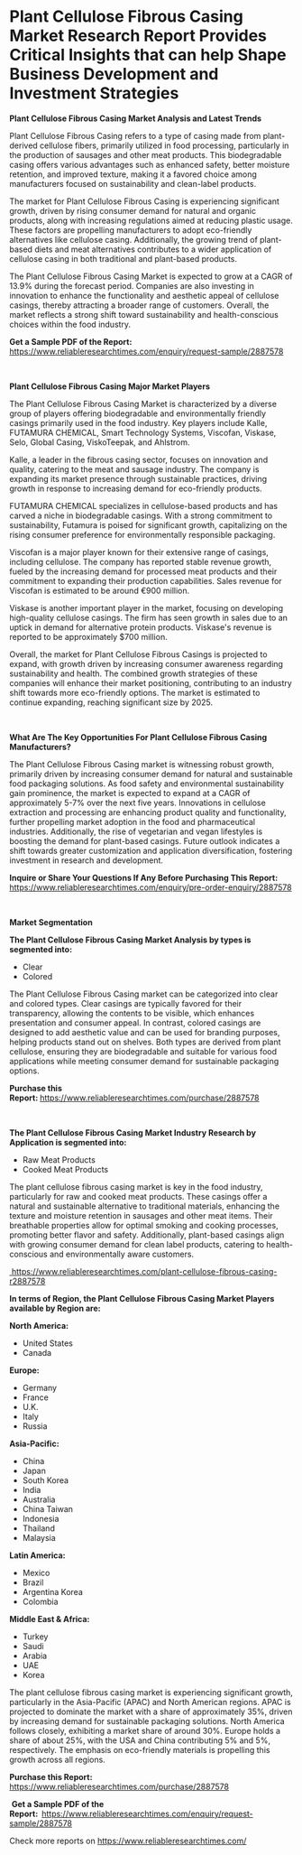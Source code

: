 <p><h1>Plant Cellulose Fibrous Casing Market Research Report Provides Critical Insights that can help Shape Business Development and Investment Strategies</h1></p><p><strong>Plant Cellulose Fibrous Casing Market Analysis and Latest Trends</strong></p>
<p><p>Plant Cellulose Fibrous Casing refers to a type of casing made from plant-derived cellulose fibers, primarily utilized in food processing, particularly in the production of sausages and other meat products. This biodegradable casing offers various advantages such as enhanced safety, better moisture retention, and improved texture, making it a favored choice among manufacturers focused on sustainability and clean-label products.</p><p>The market for Plant Cellulose Fibrous Casing is experiencing significant growth, driven by rising consumer demand for natural and organic products, along with increasing regulations aimed at reducing plastic usage. These factors are propelling manufacturers to adopt eco-friendly alternatives like cellulose casing. Additionally, the growing trend of plant-based diets and meat alternatives contributes to a wider application of cellulose casing in both traditional and plant-based products.</p><p>The Plant Cellulose Fibrous Casing Market is expected to grow at a CAGR of 13.9% during the forecast period. Companies are also investing in innovation to enhance the functionality and aesthetic appeal of cellulose casings, thereby attracting a broader range of customers. Overall, the market reflects a strong shift toward sustainability and health-conscious choices within the food industry.</p></p>
<p><strong>Get a Sample PDF of the Report:&nbsp;</strong> <a href="https://www.reliableresearchtimes.com/enquiry/request-sample/2887578?utm_campaign=2644&utm_medium=2&utm_source=Github&utm_content=ia&utm_term=14032025&utm_id=plant-cellulose-fibrous-casing">https://www.reliableresearchtimes.com/enquiry/request-sample/2887578</a></p>
<p>&nbsp;</p>
<p><strong>Plant Cellulose Fibrous Casing Major Market Players</strong></p>
<p><p>The Plant Cellulose Fibrous Casing Market is characterized by a diverse group of players offering biodegradable and environmentally friendly casings primarily used in the food industry. Key players include Kalle, FUTAMURA CHEMICAL, Smart Technology Systems, Viscofan, Viskase, Selo, Global Casing, ViskoTeepak, and Ahlstrom.</p><p>Kalle, a leader in the fibrous casing sector, focuses on innovation and quality, catering to the meat and sausage industry. The company is expanding its market presence through sustainable practices, driving growth in response to increasing demand for eco-friendly products.</p><p>FUTAMURA CHEMICAL specializes in cellulose-based products and has carved a niche in biodegradable casings. With a strong commitment to sustainability, Futamura is poised for significant growth, capitalizing on the rising consumer preference for environmentally responsible packaging.</p><p>Viscofan is a major player known for their extensive range of casings, including cellulose. The company has reported stable revenue growth, fueled by the increasing demand for processed meat products and their commitment to expanding their production capabilities. Sales revenue for Viscofan is estimated to be around €900 million.</p><p>Viskase is another important player in the market, focusing on developing high-quality cellulose casings. The firm has seen growth in sales due to an uptick in demand for alternative protein products. Viskase's revenue is reported to be approximately $700 million.</p><p>Overall, the market for Plant Cellulose Fibrous Casings is projected to expand, with growth driven by increasing consumer awareness regarding sustainability and health. The combined growth strategies of these companies will enhance their market positioning, contributing to an industry shift towards more eco-friendly options. The market is estimated to continue expanding, reaching significant size by 2025.</p></p>
<p>&nbsp;</p>
<p><strong>What Are The Key Opportunities For Plant Cellulose Fibrous Casing Manufacturers?</strong></p>
<p><p>The Plant Cellulose Fibrous Casing market is witnessing robust growth, primarily driven by increasing consumer demand for natural and sustainable food packaging solutions. As food safety and environmental sustainability gain prominence, the market is expected to expand at a CAGR of approximately 5-7% over the next five years. Innovations in cellulose extraction and processing are enhancing product quality and functionality, further propelling market adoption in the food and pharmaceutical industries. Additionally, the rise of vegetarian and vegan lifestyles is boosting the demand for plant-based casings. Future outlook indicates a shift towards greater customization and application diversification, fostering investment in research and development.</p></p>
<p><strong>Inquire or Share Your Questions If Any Before Purchasing This Report:</strong> <a href="https://www.reliableresearchtimes.com/enquiry/pre-order-enquiry/2887578?utm_campaign=2644&utm_medium=2&utm_source=Github&utm_content=ia&utm_term=14032025&utm_id=plant-cellulose-fibrous-casing">https://www.reliableresearchtimes.com/enquiry/pre-order-enquiry/2887578</a></p>
<p>&nbsp;</p>
<p><strong>Market Segmentation</strong></p>
<p><strong>The Plant Cellulose Fibrous Casing Market Analysis by types is segmented into:</strong></p>
<p><ul><li>Clear</li><li>Colored</li></ul></p>
<p><p>The Plant Cellulose Fibrous Casing market can be categorized into clear and colored types. Clear casings are typically favored for their transparency, allowing the contents to be visible, which enhances presentation and consumer appeal. In contrast, colored casings are designed to add aesthetic value and can be used for branding purposes, helping products stand out on shelves. Both types are derived from plant cellulose, ensuring they are biodegradable and suitable for various food applications while meeting consumer demand for sustainable packaging options.</p></p>
<p><strong>Purchase this Report:&nbsp;</strong><a href="https://www.reliableresearchtimes.com/purchase/2887578?utm_campaign=2644&utm_medium=2&utm_source=Github&utm_content=ia&utm_term=14032025&utm_id=plant-cellulose-fibrous-casing">https://www.reliableresearchtimes.com/purchase/2887578</a></p>
<p>&nbsp;</p>
<p><strong>The Plant Cellulose Fibrous Casing Market Industry Research by Application is segmented into:</strong></p>
<p><ul><li>Raw Meat Products</li><li>Cooked Meat Products</li></ul></p>
<p><p>The plant cellulose fibrous casing market is key in the food industry, particularly for raw and cooked meat products. These casings offer a natural and sustainable alternative to traditional materials, enhancing the texture and moisture retention in sausages and other meat items. Their breathable properties allow for optimal smoking and cooking processes, promoting better flavor and safety. Additionally, plant-based casings align with growing consumer demand for clean label products, catering to health-conscious and environmentally aware customers.</p></p>
<p><a href="https://www.reliableresearchtimes.com/plant-cellulose-fibrous-casing-r2887578?utm_campaign=2644&utm_medium=2&utm_source=Github&utm_content=ia&utm_term=14032025&utm_id=plant-cellulose-fibrous-casing">&nbsp;https://www.reliableresearchtimes.com/plant-cellulose-fibrous-casing-r2887578</a></p>
<p><strong>In terms of Region, the Plant Cellulose Fibrous Casing Market Players available by Region are:</strong></p>
<p>
    <p> <strong> North America: </strong>
        <ul>
            <li>United States</li>
            <li>Canada</li>
        </ul>
        </p> 
    <p> <strong> Europe: </strong>
        <ul>
            <li>Germany</li>
            <li>France</li>
            <li>U.K.</li>
            <li>Italy</li>
            <li>Russia</li>
        </ul>
        </p> 
    <p> <strong> Asia-Pacific: </strong>
        <ul>
            <li>China</li>
            <li>Japan</li>
            <li>South Korea</li>
            <li>India</li>
            <li>Australia</li>
            <li>China Taiwan</li>
            <li>Indonesia</li>
            <li>Thailand</li>
            <li>Malaysia</li>
        </ul>
        </p> 
    <p> <strong> Latin America: </strong>
        <ul>
            <li>Mexico</li>
            <li>Brazil</li>
            <li>Argentina Korea</li>
            <li>Colombia</li>
        </ul>
        </p> 
    <p> <strong> Middle East & Africa: </strong>
        <ul>
            <li>Turkey</li>
            <li>Saudi</li>
            <li>Arabia</li>
            <li>UAE</li>
            <li>Korea</li>
        </ul>
    </p>
    </p>
<p><p>The plant cellulose fibrous casing market is experiencing significant growth, particularly in the Asia-Pacific (APAC) and North American regions. APAC is projected to dominate the market with a share of approximately 35%, driven by increasing demand for sustainable packaging solutions. North America follows closely, exhibiting a market share of around 30%. Europe holds a share of about 25%, with the USA and China contributing 5% and 5%, respectively. The emphasis on eco-friendly materials is propelling this growth across all regions.</p></p>
<p><strong>Purchase this Report: </strong><a href="https://www.reliableresearchtimes.com/purchase/2887578?utm_campaign=2644&utm_medium=2&utm_source=Github&utm_content=ia&utm_term=14032025&utm_id=plant-cellulose-fibrous-casing">https://www.reliableresearchtimes.com/purchase/2887578</a></p>
<p>&nbsp;<strong>Get a Sample PDF of the Report:&nbsp;&nbsp;</strong><a href="https://www.reliableresearchtimes.com/enquiry/request-sample/2887578?utm_campaign=2644&utm_medium=2&utm_source=Github&utm_content=ia&utm_term=14032025&utm_id=plant-cellulose-fibrous-casing">https://www.reliableresearchtimes.com/enquiry/request-sample/2887578</a></p>
<p><strong></strong></p>
<p>Check more reports on <a href="https://www.reliableresearchtimes.com/?utm_campaign=2644&utm_medium=2&utm_source=Github&utm_content=ia&utm_term=14032025&utm_id=plant-cellulose-fibrous-casing">https://www.reliableresearchtimes.com/</a></p>